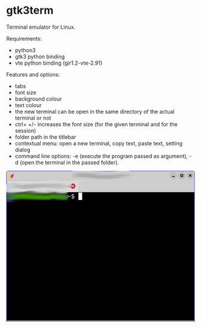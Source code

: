 # gtk3term
Terminal emulator for Linux.

Requirements:
- python3
- gtk3 python binding
- vte python binding (gir1.2-vte-2.91)

Features and options:
- tabs
- font size
- background colour
- text colour
- the new terminal can be open in the same directory of the actual terminal or not
- ctrl+ +/- increases the font size (for the given terminal and for the session)
- folder path in the titlebar
- contextual menu: open a new terminal, copy text, paste text, setting dialog
- command line options: -e (execute the program passed as argument), -d (open the terminal in the passed folder).


![My image](https://github.com/frank038/gtk3term/blob/main/screenshot1.jpg)
